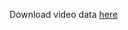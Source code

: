 Download video data [here](https://www.dropbox.com/scl/fo/m2efo9lybu48gpjqfbo8e/APp2MDWyOpfX3CW15w5maho?rlkey=msy8iuzk9qmtxxomfy89c93gw&st=m1l56jy7&dl=0)
